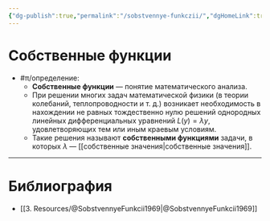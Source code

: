 ```yaml
---
{"dg-publish":true,"permalink":"/sobstvennye-funkczii/","dgHomeLink":true,"dgPassFrontmatter":false,"dgShowLocalGraph":true,"dgShowBacklinks":true}
---
```



# Собственные функции

- #π/определение:
	- **Собственные функции** — понятие математического анализа.
	- При решении многих задач математической физики (в теории колебаний, теплопроводности и т. д.) возникает необходимость в нахождении не равных тождественно нулю решений однородных линейных дифференциальных уравнений $L(y)=\lambda y$, удовлетворяющих тем или иным краевым условиям. 
	- Такие решения называют **собственными функциями** задачи, в которых $\lambda$ — [[собственные значения|собственные значения]].

---

# Библиография

- [[3. Resources/@SobstvennyeFunkcii1969|@SobstvennyeFunkcii1969]]